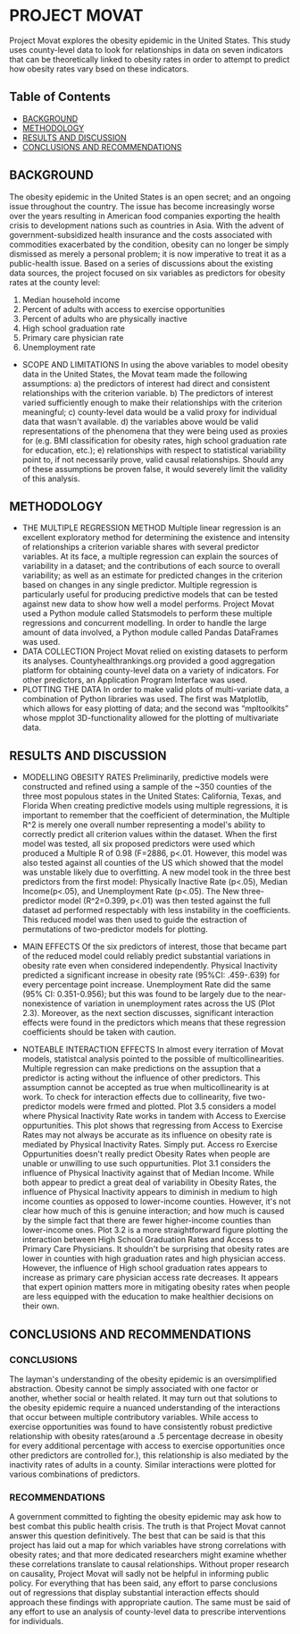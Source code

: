 # PROJECT MOVAT
Project Movat explores the obesity epidemic in the United States. This study uses county-level data to look for relationships in data on seven indicators that can be theoretically linked to obesity rates in order to attempt to predict how obesity rates vary bsed on these indicators. 

## Table of Contents
* [BACKGROUND](#background)
* [METHODOLOGY](#methodology)
* [RESULTS AND DISCUSSION](#results-and-discussion)
* [CONCLUSIONS AND RECOMMENDATIONS](#conclusions-and-recommendations)

## BACKGROUND
The obesity epidemic in the United States is an open secret; and an ongoing issue throughout the country. The issue has become increasingly worse over the years resulting in American food companies exporting the health crisis to development nations such as countries in Asia. With the advent of government-subsidized health insurance and the costs associated with commodities exacerbated by the condition, obesity can no longer be simply dismissed as merely a personal problem; it is now imperative to treat it as a public-health issue. Based on a series of discussions about the existing data sources, the project focused on six variables as predictors for obesity rates at the county level:
1. Median household income
2. Percent of adults with access to exercise opportunities
3. Percent of adults who are physically inactive
4. High school graduation rate
5. Primary care physician rate
6. Unemployment rate

 
* SCOPE AND LIMITATIONS
In using the above variables to model obesity data in the United States, the Movat team made the following assumptions:
a) the predictors of interest had direct and consistent relationships with the criterion variable.
b) The predictors of interest varied sufficiently enough to make their relationships with the criterion meaningful;
c) county-level data would be a valid proxy for individual data that wasn't available.
d) the variables above would be valid representations of the phenomena that they were being used as proxies for (e.g. BMI classification for obesity rates, high school graduation rate for education, etc.);
e) relationships with respect to statistical variability point to, if not necessarily prove, valid causal relationships.
Should any of these assumptions be proven false, it would severely limit the validity of this analysis. 

## METHODOLOGY
* THE MULTIPLE REGRESSION METHOD
Multiple linear regression is an excellent exploratory method for determining the existence and intensity of relationships a criterion variable shares with several predictor variables. At its face, a multiple regression can explain the sources of variability in a dataset; and the contributions of each source to overall variability; as well as an estimate for predicted changes in the criterion based on changes in any single predictor. Multiple regression is particularly useful for producing predictive models that can be tested against new data to show how well a model performs.  Project Movat used a Python module called Statsmodels to perform these multiple regressions and concurrent modelling. In order to handle the large amount of data involved, a Python module called Pandas DataFrames was used. 
* DATA COLLECTION
Project Movat relied on existing datasets to perform its analyses. Countyhealthrankings.org provided a good aggregation platform for obtaining county-level data on a variety of indicators. For other predictors, an Application Program Interface was used. 
* PLOTTING THE DATA
In order to make valid plots of multi-variate data, a combination of Python libraries was used. The first was Matplotlib, which allows for easy plotting of data; and the second was “mpltoolkits” whose mpplot 3D-functionality allowed for the plotting of multivariate data. 

## RESULTS AND DISCUSSION
* MODELLING OBESITY RATES
Preliminarily, predictive models were constructed and refined using a sample of the ~350 counties of the three most populous states in the United States: California, Texas, and Florida 
When creating predictive models using multiple regressions, it is important to remember that the coefficient of determination, the Multiple R^2 is merely one overall number representing a model's ability to correctly predict all criterion values within the dataset. When the first model was tested, all six proposed predictors were used
 which produced a Multiple R of 0.98 (F=2886, p<.01. However, this model was also tested against all counties of the US which showed that the model was unstable likely due to overfitting. A new model took in the three best predictors from the first model: Physically Inactive Rate (p<.05), Median Income(p<.05), and Unemployment Rate (p<.05).
 The New three-predictor model (R^2=0.399, p<.01) was then tested against the full dataset ad performed respectably with less instability in the coefficients. This reduced model was then used to guide the estraction of permutations of two-predictor models for plotting. 
 
* MAIN EFFECTS
Of the six predictors of interest, those that became part of the reduced model could reliably predict substantial variations in obesity rate even when considered independently. Physical Inactivity predicted a significant increase in obesity rate (95%CI: .459-.639) for every percentage point increase.  Unemployment Rate did the same (95% CI: 0.351-0.956); but this was found to be largely due to the near-nonexistence of variation in unemployment rates across the US (Plot 2.3). Moreover, as the next section discusses, significant interaction effects were found in the predictors which means that these regression coefficients should be taken with caution. 

* NOTEABLE INTERACTION EFFECTS
In almost every iterration of Movat models, statistcal analysis pointed to the possible of multicollinearities. Multiple regression can make predictions on the assuption that a predictor is acting without the influence of other predictors. This assumption cannot be accepted as true when multicollinearity is at work. To check for interaction effects due to collinearity, five two-predictor models were frmed and plotted.
Plot 3.5 considers a model where Physical Inactivity Rate works in tandem with Access to Exercise oppurtunities. This plot shows that regressing from Access to Exercise Rates may not always be accurate as its influence on obesity rate is mediated by  Physical Inactivity Rates. Simply put. Access ro Exercise Oppurtunities doesn't really predict Obesity Rates when people are unable or unwilling to use such oppurtunities. 
Plot 3.1 considers the influence of Physical Inactivity against that of Median Income. While both appear to predict a great deal of variability in Obesity Rates, the influence of Physical Inactivity appears to diminish in medium to high income counties as opposed to lower-income counties. However, it's not clear how much of this is genuine interaction; and how much is caused by the simple fact that there are fewer higher-income counties than lower-income ones. 
Plot 3.2 is a more straightforward figure plotting the interaction between High School Graduation Rates and Access to Primary Care Physicians. It shouldn't be surprising that obesity rates are lower in counties with high graduation rates and high physician access. However, the influence of High school graduation rates appears to increase as primary care physician access rate decreases. It appears that expert opinion matters more in mitigating obesity rates when people are less equipped with the education to make healthier decisions on their own. 

## CONCLUSIONS AND RECOMMENDATIONS

### CONCLUSIONS
The layman's understanding of the obesity epidemic is an oversimplified abstraction. Obesity cannot be simply associated with one factor or another, whether social or health related. 
It may turn out that solutions to the obesity epidemic require a nuanced understanding of the interactions that occur between multiple contributory variables. While access to exercise opportunities was found to have consistently robust predictive relationship with obesity rates(around a .5 percentage decrease in obesity for every additional percentage with access to exercise opportunities once other predictors are controlled for.), this relationship is also mediated by the inactivity rates of adults in a county. Similar interactions were plotted for various combinations of predictors. 

### RECOMMENDATIONS
A government committed to fighting the obesity epidemic may ask how to best combat this public health crisis. The truth is that Project Movat cannot answer this question definitively. The best that can be said is that this project has laid out a map for which variables have strong correlations with obesity rates; and that more dedicated researchers might examine whether these correlations translate to causal relationships. Without proper research on causality, Project Movat will sadly not be helpful in informing public policy. For everything that has been said, any effort to parse conclusions out of regressions that display substantial interaction effects should  approach these findings with appropriate caution. The same must be said of any effort to use an analysis of county-level data to prescribe interventions for individuals. 
